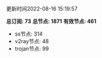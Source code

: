 更新时间2022-08-16 15:19:57

**总订阅: 73**
**总节点: 1871**
**有效节点: 461**
- ss节点: 314
- v2ray节点: 48
- trojan节点: 99
